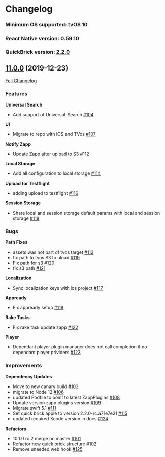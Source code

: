 # Changelog

### Minimum OS supported: tvOS 10

### React Native version: 0.59.10

### QuickBrick version: [2.2.0](https://github.com/applicaster/QuickBrick/blob/master/CHANGELOG.md#220-2019-12-20)

## [11.0.0](https://github.com/applicaster/Zapp-tvOS/tree/11.0.0) (2019-12-23)

[Full Changelog](https://github.com/applicaster/Zapp-tvOS/compare/10.1.0...11.0.0)

### Features

**Universal Search**

- Add support of Universal-Search [#104](https://github.com/applicaster/Zapp-tvOS/pull/104)

**UI**

- Migrate to repo with iOS and TVos [#107](https://github.com/applicaster/Zapp-tvOS/pull/107)

**Notify Zapp**

- Update Zapp after upload to S3 [#112](https://github.com/applicaster/Zapp-tvOS/pull/112)

**Local Storage**

- Add all configuration to local storage [#114](https://github.com/applicaster/Zapp-tvOS/pull/114)

**Upload for Testflight**

- adding upload to testflight [#116](https://github.com/applicaster/Zapp-tvOS/pull/116)

**Session Storage**

- Share local and session storage default params with local and session storage [#118](https://github.com/applicaster/Zapp-tvOS/pull/118)

### Bugs

**Path Fixes**

- assets was not part of tvos target [#113](https://github.com/applicaster/Zapp-tvOS/pull/113)
- fix path to tvos S3 to uload [#119](https://github.com/applicaster/Zapp-tvOS/pull/119)
- Fix path for s3 [#120](https://github.com/applicaster/Zapp-tvOS/pull/120)
- fix s3 path [#121](https://github.com/applicaster/Zapp-tvOS/pull/121)

**Localization**

- Sync localization keys with ios project [#117](https://github.com/applicaster/Zapp-tvOS/pull/117)

**Appready**

- Fix appready setup [#118](https://github.com/applicaster/Zapp-tvOS/pull/118)

**Rake Tasks**

- Fix rake task update zapp [#122](https://github.com/applicaster/Zapp-tvOS/pull/122)

**Player**

- Dependant player plugin manager does not call completion if no dependant player prividers [#123](https://github.com/applicaster/Zapp-tvOS/pull/123)

### Improvements

**Dependency Updates**

- Move to new canary build [#103](https://github.com/applicaster/Zapp-tvOS/pull/103)
- migrate to Node 12 [#106](https://github.com/applicaster/Zapp-tvOS/pull/106)
- updated Podfile to point to latest ZappPlugins [#108](https://github.com/applicaster/Zapp-tvOS/pull/108)
- Update version zapp plugins version [#109](https://github.com/applicaster/Zapp-tvOS/pull/109)
- Migrate swift 5.1 [#111](https://github.com/applicaster/Zapp-tvOS/pull/111)
- Set quick brick apple to version 2.2.0-rc.a71e7e21 [#115](https://github.com/applicaster/Zapp-tvOS/pull/115)
- updated required Xcode version in docs [#124](https://github.comead/applicaster/Zapp-tvOS/pull/124)

**Refactors**

- 10.1.0 rc.2 merge on master [#101](https://github.com/applicaster/Zapp-tvOS/pull/101)
- Refactor new quick brick structure [#102](https://github.com/applicaster/Zapp-tvOS/pull/102)
- Remove uneeded web hook [#125](https://github.com/applicaster/Zapp-tvOS/pull/125)
